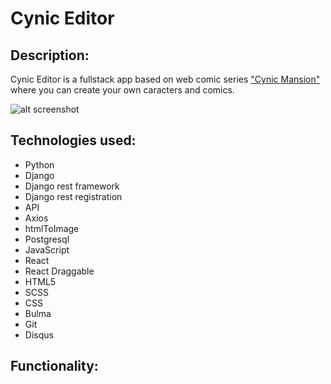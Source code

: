 # Cynic Editor

## Description:

Cynic Editor is a fullstack app based on web comic series ["Cynic Mansion"](https://cynicmansion.ru/) where you can create your own caracters and comics. 

![alt screenshot](https://user-images.githubusercontent.com/51081298/92250786-d357c700-eec3-11ea-91af-d4c7420754df.png)

## Technologies used:
* Python
* Django
* Django rest framework
* Django rest registration
* API
* Axios
* htmlToImage
* Postgresql
* JavaScript
* React
* React Draggable
* HTML5
* SCSS
* CSS
* Bulma
* Git
* Disqus


## Functionality:

###

